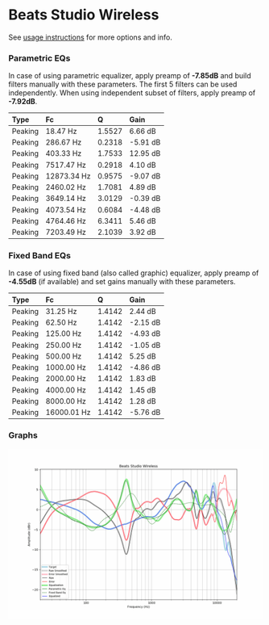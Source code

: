 # Beats Studio Wireless
See [usage instructions](https://github.com/jaakkopasanen/AutoEq#usage) for more options and info.

### Parametric EQs
In case of using parametric equalizer, apply preamp of **-7.85dB** and build filters manually
with these parameters. The first 5 filters can be used independently.
When using independent subset of filters, apply preamp of **-7.92dB**.

| Type    | Fc          |      Q | Gain     |
|:--------|:------------|:-------|:---------|
| Peaking | 18.47 Hz    | 1.5527 | 6.66 dB  |
| Peaking | 286.67 Hz   | 0.2318 | -5.91 dB |
| Peaking | 403.33 Hz   | 1.7533 | 12.95 dB |
| Peaking | 7517.47 Hz  | 0.2918 | 4.10 dB  |
| Peaking | 12873.34 Hz | 0.9575 | -9.07 dB |
| Peaking | 2460.02 Hz  | 1.7081 | 4.89 dB  |
| Peaking | 3649.14 Hz  | 3.0129 | -0.39 dB |
| Peaking | 4073.54 Hz  | 0.6084 | -4.48 dB |
| Peaking | 4764.46 Hz  | 6.3411 | 5.46 dB  |
| Peaking | 7203.49 Hz  | 2.1039 | 3.92 dB  |

### Fixed Band EQs
In case of using fixed band (also called graphic) equalizer, apply preamp of **-4.55dB**
(if available) and set gains manually with these parameters.

| Type    | Fc          |      Q | Gain     |
|:--------|:------------|:-------|:---------|
| Peaking | 31.25 Hz    | 1.4142 | 2.44 dB  |
| Peaking | 62.50 Hz    | 1.4142 | -2.15 dB |
| Peaking | 125.00 Hz   | 1.4142 | -4.93 dB |
| Peaking | 250.00 Hz   | 1.4142 | -1.05 dB |
| Peaking | 500.00 Hz   | 1.4142 | 5.25 dB  |
| Peaking | 1000.00 Hz  | 1.4142 | -4.86 dB |
| Peaking | 2000.00 Hz  | 1.4142 | 1.83 dB  |
| Peaking | 4000.00 Hz  | 1.4142 | 1.45 dB  |
| Peaking | 8000.00 Hz  | 1.4142 | 1.28 dB  |
| Peaking | 16000.01 Hz | 1.4142 | -5.76 dB |

### Graphs
![](./Beats%20Studio%20Wireless.png)
